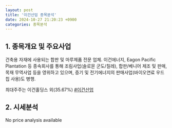 ```yaml
---
layout: post
title: '이건산업 종목분석'
date: 2024-10-27 21:20:23 +0900
categories: 종목분석
---
```


## 1. 종목개요 및 주요사업

건축용 자재에 사용되는 합판 및 마루제품 전문 업체. 이건에너지, Eagon Pacific Plantation 등 종속회사를 통해 조림사업(솔로몬 군도/칠레), 합판/베니어 제조 및 판매, 목재 무역사업 등을 영위하고 있으며, 증기 및 전기에너지의 판매사업(바이오연료 우드칩 사용)도 병행.

최대주주는 이건홀딩스 외(35.67%)
[#이건산업](#)

## 2. 시세분석

No price analysis available
